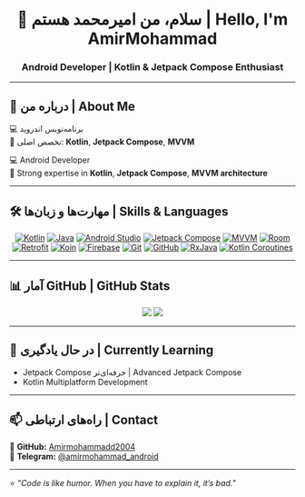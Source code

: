 <h1 align="center">👋 سلام، من امیرمحمد هستم | Hello, I'm AmirMohammad</h1>
<h3 align="center">Android Developer | Kotlin & Jetpack Compose Enthusiast</h3>

---

## 📌 درباره من | About Me
💻 برنامه‌نویس اندروید  
🎯 تخصص اصلی: **Kotlin**, **Jetpack Compose**, **MVVM**  
 

💻 Android Developer  
🎯 Strong expertise in **Kotlin**, **Jetpack Compose**, **MVVM architecture**  


---

## 🛠 مهارت‌ها و زبان‌ها | Skills & Languages
<p align="center">
  <a href="#"><img alt="Kotlin" src="https://img.shields.io/badge/Kotlin-0095D5?style=for-the-badge&logo=kotlin&logoColor=white&labelColor=black" /></a>
  <a href="#"><img alt="Java" src="https://img.shields.io/badge/Java-007396?style=for-the-badge&logo=java&logoColor=white&labelColor=black" /></a>
  <a href="#"><img alt="Android Studio" src="https://img.shields.io/badge/Android%20Studio-3DDC84?style=for-the-badge&logo=androidstudio&logoColor=white&labelColor=black" /></a>
  <a href="#"><img alt="Jetpack Compose" src="https://img.shields.io/badge/Jetpack%20Compose-4285F4?style=for-the-badge&logo=jetpackcompose&logoColor=white&labelColor=black" /></a>
  <a href="#"><img alt="MVVM" src="https://img.shields.io/badge/MVVM-FF6F00?style=for-the-badge&logoColor=white" /></a>
  <a href="#"><img alt="Room" src="https://img.shields.io/badge/Room-FF6F00?style=for-the-badge&logo=sqlite&logoColor=white&labelColor=black" /></a>
  <a href="#"><img alt="Retrofit" src="https://img.shields.io/badge/Retrofit-3F51B5?style=for-the-badge&logoColor=white&labelColor=black" /></a>
  <a href="#"><img alt="Koin" src="https://img.shields.io/badge/Koin-3DDC84?style=for-the-badge&logoColor=white&labelColor=black" /></a>
  <a href="#"><img alt="Firebase" src="https://img.shields.io/badge/Firebase-FFCA28?style=for-the-badge&logo=firebase&logoColor=black&labelColor=white" /></a>
  <a href="#"><img alt="Git" src="https://img.shields.io/badge/Git-F05032?style=for-the-badge&logo=git&logoColor=white&labelColor=black" /></a>
  <a href="#"><img alt="GitHub" src="https://img.shields.io/badge/GitHub-181717?style=for-the-badge&logo=github&logoColor=white&labelColor=black" /></a>
  <a href="#"><img alt="RxJava" src="https://img.shields.io/badge/RxJava-B7178C?style=for-the-badge&logo=reactivex&logoColor=white&labelColor=black" /></a>
  <a href="#"><img alt="Kotlin Coroutines" src="https://img.shields.io/badge/Kotlin%20Coroutines-0095D5?style=for-the-badge&logo=kotlin&logoColor=white&labelColor=black" /></a>
</p>

---

## 📊 آمار GitHub | GitHub Stats
<p align="center">
  <img src="https://github-readme-stats.vercel.app/api?username=Amirmohammadd2004&show_icons=true&theme=dark&hide_border=true" />
  <img src="https://github-readme-stats.vercel.app/api/top-langs/?username=Amirmohammadd2004&layout=compact&theme=dark&hide_border=true" />
</p>

---

## 🌱 در حال یادگیری | Currently Learning
- Jetpack Compose حرفه‌ای‌تر | Advanced Jetpack Compose  
- Kotlin Multiplatform Development  

---

## 📫 راه‌های ارتباطی | Contact
📌 **GitHub:** [Amirmohammadd2004](https://github.com/Amirmohammadd2004)  
💬 **Telegram:** [@amirmohammad_android](https://t.me/amirmohammad_android)  

---

⭐️ _"Code is like humor. When you have to explain it, it’s bad."_
